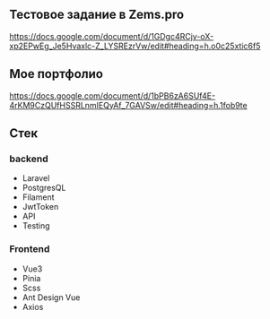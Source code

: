 ## Тестовое задание в Zems.pro
https://docs.google.com/document/d/1GDgc4RCjv-oX-xp2EPwEg_Je5Hvaxlc-Z_LYSREzrVw/edit#heading=h.o0c25xtic6f5
## Мое портфолио 
https://docs.google.com/document/d/1bPB6zA6SUf4E-4rKM9CzQUfHSSRLnmIEQyAf_7GAVSw/edit#heading=h.1fob9te
## Стек
### backend
* Laravel
* PostgresQL
* Filament
* JwtToken
* API
* Testing
### Frontend
* Vue3
* Pinia
* Scss
* Ant Design Vue
* Axios
